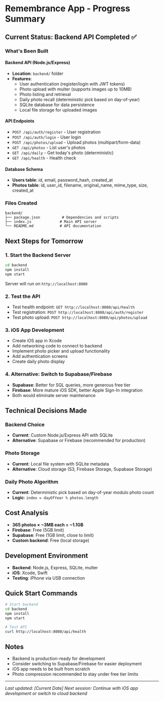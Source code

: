 # Remembrance App - Progress Summary

## Current Status: Backend API Completed ✅

### What's Been Built

#### Backend API (Node.js/Express)
- **Location**: `backend/` folder
- **Features**:
  - User authentication (register/login with JWT tokens)
  - Photo upload with multer (supports images up to 10MB)
  - Photo listing and retrieval
  - Daily photo recall (deterministic pick based on day-of-year)
  - SQLite database for data persistence
  - Local file storage for uploaded images

#### API Endpoints
- `POST /api/auth/register` - User registration
- `POST /api/auth/login` - User login
- `POST /api/photos/upload` - Upload photos (multipart/form-data)
- `GET /api/photos` - List user's photos
- `GET /api/daily` - Get today's photo (deterministic)
- `GET /api/health` - Health check

#### Database Schema
- **Users table**: id, email, password_hash, created_at
- **Photos table**: id, user_id, filename, original_name, mime_type, size, created_at

### Files Created
```
backend/
├── package.json          # Dependencies and scripts
├── index.js             # Main API server
└── README.md            # API documentation
```

## Next Steps for Tomorrow

### 1. Start the Backend Server
```bash
cd backend
npm install
npm start
```
Server will run on `http://localhost:8080`

### 2. Test the API
- Test health endpoint: `GET http://localhost:8080/api/health`
- Test registration: `POST http://localhost:8080/api/auth/register`
- Test photo upload: `POST http://localhost:8080/api/photos/upload`

### 3. iOS App Development
- Create iOS app in Xcode
- Add networking code to connect to backend
- Implement photo picker and upload functionality
- Add authentication screens
- Create daily photo display

### 4. Alternative: Switch to Supabase/Firebase
- **Supabase**: Better for SQL queries, more generous free tier
- **Firebase**: More mature iOS SDK, better Apple Sign-In integration
- Both would eliminate server maintenance

## Technical Decisions Made

### Backend Choice
- **Current**: Custom Node.js/Express API with SQLite
- **Alternative**: Supabase or Firebase (recommended for production)

### Photo Storage
- **Current**: Local file system with SQLite metadata
- **Alternative**: Cloud storage (S3, Firebase Storage, Supabase Storage)

### Daily Photo Algorithm
- **Current**: Deterministic pick based on day-of-year modulo photo count
- **Logic**: `index = dayOfYear % photos.length`

## Cost Analysis
- **365 photos × ~3MB each = ~1.1GB**
- **Firebase**: Free (5GB limit)
- **Supabase**: Free (1GB limit, close to limit)
- **Custom backend**: Free (local storage)

## Development Environment
- **Backend**: Node.js, Express, SQLite, multer
- **iOS**: Xcode, Swift
- **Testing**: iPhone via USB connection

## Quick Start Commands
```bash
# Start backend
cd backend
npm install
npm start

# Test API
curl http://localhost:8080/api/health
```

## Notes
- Backend is production-ready for development
- Consider switching to Supabase/Firebase for easier deployment
- iOS app needs to be built from scratch
- Photo compression recommended to stay under free tier limits

---
*Last updated: [Current Date]*
*Next session: Continue with iOS app development or switch to cloud backend*








